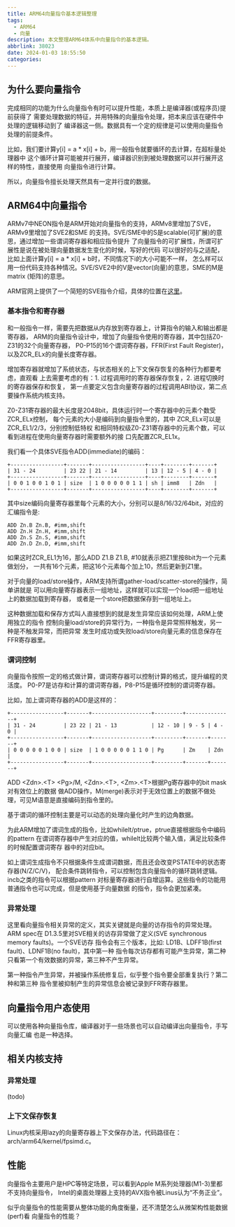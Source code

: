 ```yaml
---
title: ARM64向量指令基本逻辑整理
tags:
  - ARM64
  - 向量
description: 本文整理ARM64体系中向量指令的基本逻辑。
abbrlink: 38023
date: 2024-01-03 18:55:50
categories:
---
```


## 为什么要向量指令

完成相同的功能为什么向量指令有时可以提升性能，本质上是编译器(或程序员)提前获得了
需要处理数据的特征，并用特殊的向量指令处理，把本来应该在硬件中处理的逻辑移动到了
编译器这一侧。数据具有一个定的规律是可以使用向量指令处理的前提条件。

比如，我们要计算y[i] = a * x[i] + b，用一般指令就要循环的去计算，在超标量处理器中
这个循环计算可能被并行展开，编译器识别到被处理数据可以并行展开这样的特性，直接使用
向量指令进行计算。

所以，向量指令擅长处理天然具有一定并行度的数据。

## ARM64中向量指令

ARMv7中NEON指令是ARM开始对向量指令的支持，ARMv8里增加了SVE，ARMv9里增加了SVE2和SME
的支持。SVE/SME中的S是scalable(可扩展)的意思，通过增加一些谓词寄存器和相应指令提升
了向量指令的可扩展性，所谓可扩展性是说在被处理向量数据发生变化的时候，写好的代码
可以很好的与之适配，比如上面计算y[i] = a * x[i] + b时，不同情况下i的大小可能不一样，
怎么样可以用一份代码支持各种情况。SVE/SVE2中的V是vector(向量)的意思，SME的M是matrix
(矩阵)的意思。

ARM官网上提供了一个简短的SVE指令介绍，具体的位置在[这里](https://developer.arm.com/documentation/102476/0100/Introducing-SVE)。

### 基本指令和寄存器

和一般指令一样，需要先把数据从内存放到寄存器上，计算指令的输入和输出都是寄存器，
ARM的向量指令设计中，增加了向量指令使用的寄存器，其中包括Z0-Z31的32个向量寄存器，
P0-P15的16个谓词寄存器，FFR(First Fault Register)，以及ZCR_ELx的向量长度寄存器。

增加寄存器就增加了系统状态，与状态相关的上下文保存恢复的各种行为都要考虑，直观看
上去需要考虑的有：1. 过程调用时的寄存器保存恢复，2. 进程切换时的寄存器保存和恢复，
第一点要定义包含向量寄存器的过程调用ABI协议，第二点要操作系统内核支持。

Z0-Z31寄存器的最大长度是2048bit，具体运行时一个寄存器中的元素个数受ZCR_ELx控制，
每个元素的大小是编码到向量指令里的，其中 ZCR_ELx可以是ZCR_EL1/2/3，分别控制低特权
和相同特权级Z0-Z31寄存器中的元素个数，可以看到进程在使用向量寄存器时需要额外的接
口先配置ZCR_EL1x。

我们看一个具体SVE指令ADD(immediate)的编码：
```
+-----------------+-------+-----------------+----+--------+-------+
| 31 - 24         | 23 22 | 21 - 14         | 13 | 12 - 5 | 4 - 0 |
+-----------------+-------+-----------------+----+--------+-------+
| 0 0 1 0 0 1 0 1 | size  | 1 0 0 0 0 0 1 1 | sh | imm8   | Zdn   |
+-----------------+-------+-----------------+----+--------+-------+
```
其中size编码向量寄存器里每个元素的大小，分别可以是8/16/32/64bit，对应的汇编指令是:
```
ADD Zn.B Zn.B, #imm,shift
ADD Zn.H Zn.H, #imm,shift
ADD Zn.S Zn.S, #imm,shift
ADD Zn.D Zn.D, #imm,shift
```
如果这时ZCR_EL1为16，那么ADD Z1.B Z1.B, #10就表示把Z1里按8bit为一个元素做划分，
一共有16个元素，把这16个元素每个加上10，然后更新到Z1里。

对于向量的load/store操作，ARM支持所谓gather-load/scatter-store的操作，简单讲就是
可以用向量寄存器表示一组地址，这样就可以实现一个load把一组地址上的数据加载到寄存器，
或者是一个store把数据保存到一组地址上。

这种数据加载和保存方式叫人直接想到的就是发生异常应该如何处理，ARM上使用独立的指令
控制向量load/store的异常行为，一种指令是异常照样触发，另一种是不触发异常，而把异常
发生时成功或失败load/store向量元素的信息保存在FFR寄存器里。

### 谓词控制

向量指令按照一定的格式做计算，谓词寄存器可以控制计算的格式，提升编程的灵活度。
P0-P7是访存和计算的谓词寄存器，P8-P15是循环控制的谓词寄存器。

比如，加上谓词寄存器的ADD是这样的：
```
+-----------------+-------+-------------------+---------+---------------+
| 31 - 24         | 23 22 | 21 - 13           | 12 - 10 | 9 - 5 | 4 - 0 |
+-----------------+-------+-------------------+---------+-------+-------+
| 0 0 0 0 0 1 0 0 | size  | 1 0 0 0 0 0 1 1 0 | Pg      | Zm    | Zdn   |
+-----------------+-------+-------------------+---------+-------+-------+
```
ADD \<Zdn\>.\<T\> \<Pg\>/M, \<Zdn\>.\<T\>, \<Zm\>.\<T\>根据Pg寄存器中的bit mask对有效位上的数据
做ADD操作，M(merge)表示对于无效位置上的数据不做处理，可见M语意是直接编码到指令里的。

基于谓词的循环控制主要是可以动态的处理向量化时产生的边角数据。

为此ARM增加了谓词生成的指令，比如whilelt/ptrue，ptrue直接根据指令中编码的pattern
在谓词寄存器中产生对应的值，whilelt比较两个输入值，满足比较条件的时候配置谓词寄存
器中的对应bit。

如上谓词生成指令不只根据条件生成谓词数据，而且还会改变PSTATE中的状态寄存器(N/Z/C/V)，
配合条件跳转指令，可以控制包含向量指令的循环跳转逻辑。incb之类的指令可以根据pattern
对标量寄存器进行自增运算。这些指令的功能用普通指令也可以完成，但是使用基于向量数据
的指令，指令会更加紧凑。

### 异常处理

这里看向量指令相关异常的定义，其实关键就是向量的访存指令的异常处理。ARM spec在
D1.3.5里对SVE相关的访存异常做了定义(SVE synchronous memory faults)。一个SVE访存
指令会有三个版本，比如: LD1B、LDFF1B(first fault)、LDNF1B(no fault)，其中第一种
指令每次访存都有可能产生异常，第二种只看第一个有效数据的异常，第三种不产生异常。

第一种指令产生异常，并被操作系统修复后，似乎整个指令要全部重复执行？第二种和第三种
指令里被抑制产生的异常信息会被记录到FFR寄存器里。

## 向量指令用户态使用

可以使用各种向量指令库，编译器对于一些场景也可以自动编译出向量指令，手写向量汇编
也是一种选择。

## 相关内核支持

### 异常处理

(todo)

### 上下文保存恢复

Linux内核采用lazy的向量寄存器上下文保存办法，代码路径在：arch/arm64/kernel/fpsimd.c。

## 性能

向量指令主要用户是HPC等特定场景，可以看到Apple M系列处理器(M1-3)里都不支持向量指令，
Intel的桌面处理器上支持的AVX指令被Linus认为“不务正业”。

似乎向量指令的性能需要从整体功能的角度衡量，还不清楚怎么从微架构性能数据(perf)看
向量指令的性能？
